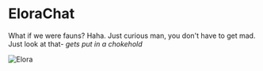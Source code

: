 # EloraChat

What if we were fauns? Haha. Just curious man, you don't have to get mad. Just look at that- *gets put in a chokehold*

![Elora](https://static.wikia.nocookie.net/spyro/images/a/a6/Elora_PS1.jpg/revision/latest?cb=20180824195930)
